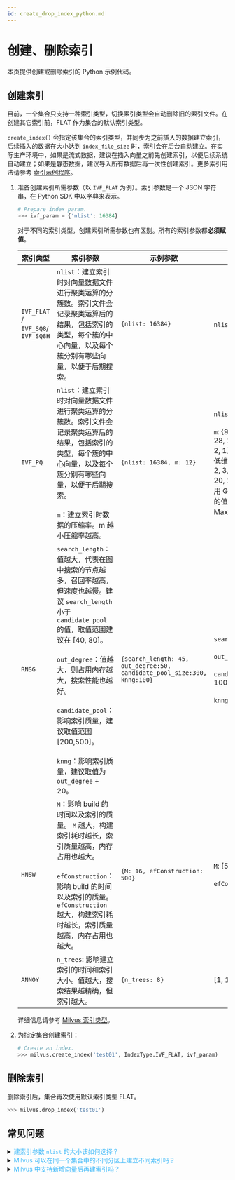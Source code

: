 ```yaml
---
id: create_drop_index_python.md
---
```


# 创建、删除索引

本页提供创建或删除索引的 Python 示例代码。

## 创建索引

目前，一个集合只支持一种索引类型，切换索引类型会自动删除旧的索引文件。在创建其它索引前，FLAT 作为集合的默认索引类型。

<div class="alert note">
<code>create_index()</code> 会指定该集合的索引类型，并同步为之前插入的数据建立索引，后续插入的数据在大小达到 <code>index_file_size</code> 时，索引会在后台自动建立。在实际生产环境中，如果是流式数据，建议在插入向量之前先创建索引，以便后续系统自动建立；如果是静态数据，建议导入所有数据后再一次性创建索引。更多索引用法请参考 <a href="https://github.com/milvus-io/pymilvus/tree/master/examples/indexes">索引示例程序</a>。
</div>

1. 准备创建索引所需参数（以 `IVF_FLAT` 为例）。索引参数是一个 JSON 字符串，在 Python SDK 中以字典来表示。

   ```python
   # Prepare index param.
   >>> ivf_param = {'nlist': 16384}
   ```

   <div class="alert note">
   对于不同的索引类型，创建索引所需参数也有区别。所有的索引参数都<b>必须赋值</b>。
   </div>

   | 索引类型          | 索引参数    | 示例参数      | 取值范围  |
   | ----------------| ------------| ------------- | --------------------------------- |
   | `IVF_FLAT` / `IVF_SQ8`/ `IVF_SQ8H` | `nlist`：建立索引时对向量数据文件进行聚类运算的分簇数。索引文件会记录聚类运算后的结果，包括索引的类型，每个簇的中心向量，以及每个簇分别有哪些向量，以便于后期搜索。    | `{nlist: 16384}`   | `nlist`：[1, 65536]       |
   | `IVF_PQ`    | `nlist`：建立索引时对向量数据文件进行聚类运算的分簇数。索引文件会记录聚类运算后的结果，包括索引的类型，每个簇的中心向量，以及每个簇分别有哪些向量，以便于后期搜索。 </br></br> `m`：建立索引时数据的压缩率。m 越小压缩率越高。             | `{nlist: 16384, m: 12}`                                                 | `nlist`：[1, 65536] </br></br> `m`: {96, 64, 56, 48, 40, 32, 28, 24, 20, 16, 12, 8, 4, 3, 2, 1} 中的值，并且分解出的低维向量空间的维度须在 {1, 2, 3, 4, 6, 8, 10, 12, 16, 20, 24, 28, 32} 内。此外，用 GPU 计算时，m x 1024 的值还不能超过显卡的 MaxSharedMemPerBlock。                             |
   | `RNSG`    | `search_length`：值越大，代表在图中搜索的节点越多，召回率越高，但速度也越慢。建议 `search_length` 小于 `candidate_pool` 的值，取值范围建议在 [40, 80]。</br></br> `out_degree`：值越大，则占用内存越大，搜索性能也越好。</br></br> `candidate_pool`：影响索引质量，建议取值范围 [200,500]。</br></br> `knng`：影响索引质量，建议取值为 `out_degree` + 20。 | `{search_length: 45, out_degree:50, candidate_pool_size:300, knng:100}` | `search_length`: [10, 300]</br></br>`out_degree`: [5, 300]</br></br>`candidate_pool_size`: [50, 1000]</br></br>`knng`: [5, 300] |
   | `HNSW`                            | `M`：影响 build 的时间以及索引的质量。 `M` 越大，构建索引耗时越长，索引质量越高，内存占用也越大。 </br></br> `efConstruction`：影响 build 的时间以及索引的质量。 `efConstruction` 越大，构建索引耗时越长，索引质量越高，内存占用也越大。                                                                                                             | `{M: 16, efConstruction: 500}`                                           | `M`: [5, 48]</br></br>`efConstruction`: [100, 500]                                                                             |
   | `ANNOY`                           | `n_trees`: 影响建立索引的时间和索引大小。值越大，搜索结果越精确，但索引越大。                   | `{n_trees: 8}`                                                      |  [1, 1024]                    |

   详细信息请参考 [Milvus 索引类型](index.md)。

2. 为指定集合创建索引：

   ```python
   # Create an index.
   >>> milvus.create_index('test01', IndexType.IVF_FLAT, ivf_param)
   ```

## 删除索引

删除索引后，集合再次使用默认索引类型 FLAT。

```python
>>> milvus.drop_index('test01')
```

## 常见问题

<details>
<summary><font color="#3ab7f8">建索引参数 <code>nlist</code> 的大小该如何选择？</font></summary>
{{fragments/faq_set_nlist.md}}
</details>
<details>
<summary><font color="#3ab7f8">Milvus 可以在同一个集合中的不同分区上建立不同索引吗？</font></summary>
{{fragments/faq_collection_different_index.md}}
</details>
<details>
<summary><font color="#3ab7f8">Milvus 中支持新增向量后再建索引吗？</font></summary>
{{fragments/faq_create_index_after_insertion.md}}
</details>

